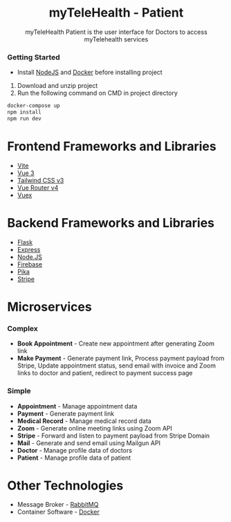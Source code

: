 <h1 align="center">myTeleHealth - Patient</h1>

<p align="center">myTeleHealth Patient is the user interface for Doctors to access myTelehealth services</p>
 
### Getting Started
 
- Install [NodeJS](https://nodejs.org/en/) and [Docker](https://www.docker.com) before installing project

1. Download and unzip project
2. Run the following command on CMD in project directory

 ```sh
docker-compose up
npm install
npm run dev
```

# Frontend Frameworks and Libraries
- [Vite](https://vitejs.dev/guide)
- [Vue 3](https://staging.vuejs.org/guide/introduction.html)
- [Tailwind CSS v3](https://tailwindcss.com/docs/configuration)
- [Vue Router v4](https://github.com/vuejs/vue-router-next)
- [Vuex](https://vuex.vuejs.org)
 
# Backend Frameworks and Libraries
- [Flask](https://flask.palletsprojects.com/en/2.1.x)
- [Express](https://expressjs.com/)
- [Node.JS](https://nodejs.org/en/)
- [Firebase](https://firebase.google.com/docs)
- [Pika](https://pika.readthedocs.io/en/stable)
- [Stripe](https://stripe.com/docs/api)

# Microservices
### Complex
- **Book Appointment** - Create new appointment after generating Zoom link
- **Make Payment** - Generate payment link, Process payment payload from Stripe, Update appointment status, send email with invoice and Zoom links to doctor and patient, redirect to payment success page
 
### Simple
- **Appointment** - Manage appointment data
- **Payment** - Generate payment link
- **Medical Record** - Manage medical record data
- **Zoom** - Generate online meeting links using Zoom API
- **Stripe** - Forward and listen to payment payload from Stripe Domain
- **Mail** - Generate and send email using Mailgun API
- **Doctor** - Manage profile data of doctors
- **Patient** - Manage profile data of patient
 
# Other Technologies
- Message Broker - [RabbitMQ](https://www.rabbitmq.com)
- Container Software - [Docker](https://www.docker.com)
